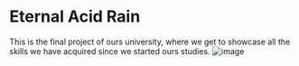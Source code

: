 # Eternal Acid Rain
This is the final project of ours university, where we get to showcase all the skills we have acquired since we started ours studies.
![image](https://github.com/Looktorzz/EAR/assets/97783373/88fb749c-e72d-4fb8-b3a5-621dc3675fd6)
